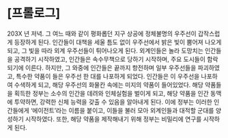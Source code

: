 # [프롤로그]
203X 년 저녁. 그 여느 때와 같이 평화롭던 지구 상공에 정체불명의 우주선이 갑작스럽게 등장하게 된다.
인간들이 대책을 세울 틈도 없이 우주선에서 밝은 빛이 뿜어져 나오게 되고, 그 빛을 따라 외계 우주선들이 튀어나오게 된다.
외계인들은 놀라 도망치는 인간들을 공격하기 시작하였고, 인간들은 속수무책으로 당하기 시작하며, 주요 도시들이 함락되기에 이른다.
하지만, 그 와중에 인간들은 끝까지 항전하며 일부 우주선들을 파괴하였고, 특수한 약품이 들은 우주선 한 대를 나포하게 되었다.
인간들은 이 우주선을 나포하여 수색하게 되고, 해당 우주선의 화물칸 속에는 미지의 약품이 들어있었다.
해당 약품들을 획득한 정부는 소수의 인간을 데려와 인체실험을 벌이게 되고, 해당 약품을 인간 동맥에 투약하면, 강력한 신체 능력을 갖출 수 있음을 알아내게 된다.
이에 정부는 이러한 인간들에게 ‘에이전트’라는 이름을 붙이고, 이들을 불러 모아 외계인들과 대적할 군대를 양성하기 시작하였다.
또한, 해당 약품을 제작해내기 위해 정부는 비밀리에 연구를 시작하게 된다.
